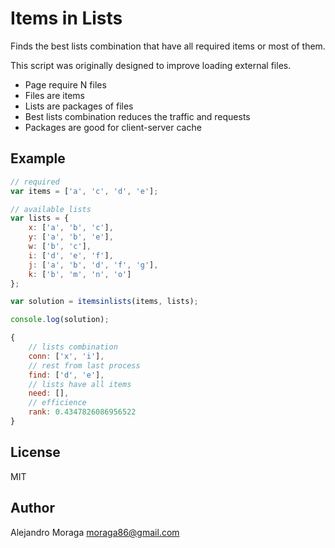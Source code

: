 Items in Lists
==============

Finds the best lists combination that have all required items or most of them.

This script was originally designed to improve loading external files.

* Page require N files
* Files are items
* Lists are packages of files
* Best lists combination reduces the traffic and requests
* Packages are good for client-server cache

## Example

```js
// required
var items = ['a', 'c', 'd', 'e'];

// available lists
var lists = {
	x: ['a', 'b', 'c'],
	y: ['a', 'b', 'e'],
	w: ['b', 'c'],
	i: ['d', 'e', 'f'],
	j: ['a', 'b', 'd', 'f', 'g'],
	k: ['b', 'm', 'n', 'o']
};

var solution = itemsinlists(items, lists);

console.log(solution);

{
	// lists combination
	conn: ['x', 'i'],
	// rest from last process
	find: ['d', 'e'],
	// lists have all items
	need: [],
	// efficience
	rank: 0.4347826086956522
}

```

## License

MIT

## Author

Alejandro Moraga <moraga86@gmail.com>